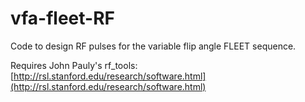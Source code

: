 # vfa-fleet-RF
Code to design RF pulses for the variable flip angle FLEET sequence. 

Requires John Pauly's rf_tools: [http://rsl.stanford.edu/research/software.html](http://rsl.stanford.edu/research/software.html)
